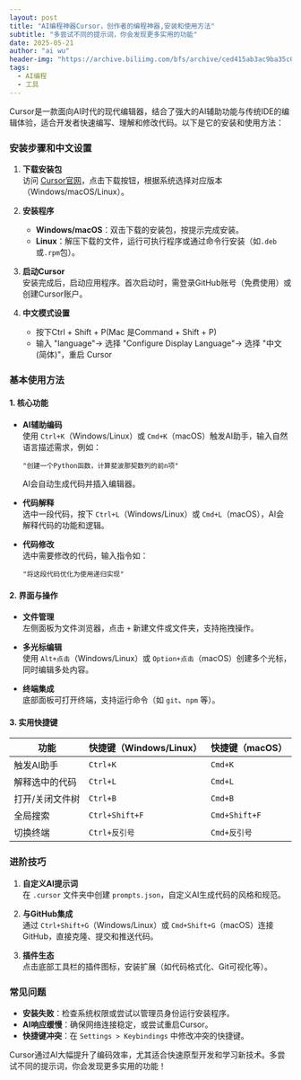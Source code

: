 ```yaml
---
layout: post
title: "AI编程神器Cursor，创作者的编程神器,安装和使用方法"
subtitle: "多尝试不同的提示词，你会发现更多实用的功能"
date: 2025-05-21
author: "ai wu"
header-img: "https://archive.biliimg.com/bfs/archive/ced415ab3ac9ba35c050e32dffe15f8197db9ec8.png"
tags:
  - AI编程
  - 工具
---
```



Cursor是一款面向AI时代的现代编辑器，结合了强大的AI辅助功能与传统IDE的编辑体验，适合开发者快速编写、理解和修改代码。以下是它的安装和使用方法：


### **安装步骤和中文设置**
1. **下载安装包**  
   访问 [Cursor官网](https://www.cursor.so/)，点击下载按钮，根据系统选择对应版本（Windows/macOS/Linux）。

2. **安装程序**
    - **Windows/macOS**：双击下载的安装包，按提示完成安装。
    - **Linux**：解压下载的文件，运行可执行程序或通过命令行安装（如`.deb`或`.rpm`包）。

3. **启动Cursor**  
   安装完成后，启动应用程序。首次启动时，需登录GitHub账号（免费使用）或创建Cursor账户。

4. **中文模式设置**
   - 按下Ctrl + Shift + P(Mac 是Command + Shift + P)
   - 输入 "language"→ 选择 "Configure Display Language"→ 选择 "中文(简体)"，重启 Cursor

### **基本使用方法**
#### **1. 核心功能**
- **AI辅助编码**  
  使用 `Ctrl+K`（Windows/Linux）或 `Cmd+K`（macOS）触发AI助手，输入自然语言描述需求，例如：
  ```text
  "创建一个Python函数，计算斐波那契数列的前n项"
  ```
  AI会自动生成代码并插入编辑器。

- **代码解释**  
  选中一段代码，按下 `Ctrl+L`（Windows/Linux）或 `Cmd+L`（macOS），AI会解释代码的功能和逻辑。

- **代码修改**  
  选中需要修改的代码，输入指令如：
  ```text
  "将这段代码优化为使用递归实现"
  ```

#### **2. 界面与操作**
- **文件管理**  
  左侧面板为文件浏览器，点击 `+` 新建文件或文件夹，支持拖拽操作。

- **多光标编辑**  
  使用 `Alt+点击`（Windows/Linux）或 `Option+点击`（macOS）创建多个光标，同时编辑多处内容。

- **终端集成**  
  底部面板可打开终端，支持运行命令（如 `git`、`npm` 等）。

#### **3. 实用快捷键**
| 功能                | 快捷键（Windows/Linux） | 快捷键（macOS）       |
|---------------------|-------------------------|-----------------------|
| 触发AI助手          | `Ctrl+K`                | `Cmd+K`               |
| 解释选中的代码      | `Ctrl+L`                | `Cmd+L`               |
| 打开/关闭文件树     | `Ctrl+B`                | `Cmd+B`               |
| 全局搜索            | `Ctrl+Shift+F`          | `Cmd+Shift+F`         |
| 切换终端            | `Ctrl+反引号`           | `Cmd+反引号`          |


### **进阶技巧**
1. **自定义AI提示词**  
   在 `.cursor` 文件夹中创建 `prompts.json`，自定义AI生成代码的风格和规范。

2. **与GitHub集成**  
   通过 `Ctrl+Shift+G`（Windows/Linux）或 `Cmd+Shift+G`（macOS）连接GitHub，直接克隆、提交和推送代码。

3. **插件生态**  
   点击底部工具栏的插件图标，安装扩展（如代码格式化、Git可视化等）。


### **常见问题**
- **安装失败**：检查系统权限或尝试以管理员身份运行安装程序。
- **AI响应缓慢**：确保网络连接稳定，或尝试重启Cursor。
- **快捷键冲突**：在 `Settings > Keybindings` 中修改冲突的快捷键。


Cursor通过AI大幅提升了编码效率，尤其适合快速原型开发和学习新技术。多尝试不同的提示词，你会发现更多实用的功能！
